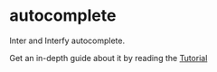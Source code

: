# autocomplete

Inter and Interfy autocomplete.

Get an in-depth guide about it by reading the [Tutorial](https://github.com/interjs/inter-complete/tree/main/tutorial/v1)


